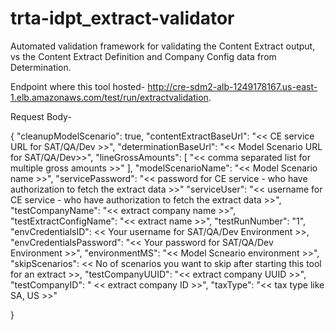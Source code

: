 # trta-idpt_extract-validator
Automated validation framework for validating the Content Extract output, vs the Content Extract Definition and Company Config data from Determination.

Endpoint where this tool hosted- http://cre-sdm2-alb-1249178167.us-east-1.elb.amazonaws.com/test/run/extractvalidation.

Request Body- 

{
    "cleanupModelScenario": true,
    "contentExtractBaseUrl": "<< CE service URL for SAT/QA/Dev >>",
   "determinationBaseUrl": "<< Model Scenario URL for SAT/QA/Dev>>",
    "lineGrossAmounts": [
        "<< comma separated list for multiple gross amounts >>"
    ],
    "modelScenarioName": "<< Model Scenario name >>",
    "servicePassword": "<<  password for CE service - who have authorization to fetch the extract data >>"
    "serviceUser": "<< username for CE service -  who have authorization to fetch the extract data >>",
    "testCompanyName": "<< extract company name >>",
    "testExtractConfigName": "<< extract name >>",
    "testRunNumber": "1",
    "envCredentialsID": << Your username for SAT/QA/Dev Environment >>,
    "envCredentialsPassword": "<< Your password for SAT/QA/Dev Environment >>",
    "environmentMS": "<< Model Scneario environment >>",
    "skipScenarios": << No of scenarios you want to skip after starting this tool for an extract >>,
    "testCompanyUUID": "<< extract company UUID >>",
    "testCompanyID": " << extract company ID >>",
    "taxType": "<< tax  type like SA, US >>"
       
}
